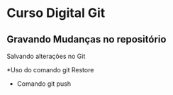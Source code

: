 # Curso Digital Git

## Gravando Mudanças no repositório

Salvando alterações no Git

*Uso do comando git Restore

* Comando git push 